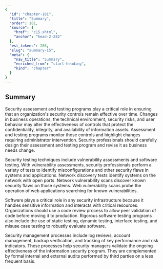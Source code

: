 ```yaml
---
{
  "id": "chapter-181",
  "title": "Summary",
  "order": 181,
  "source": {
    "href": "c15.xhtml",
    "anchor": "head-2-282"
  },
  "est_tokens": 286,
  "slug": "summary-15",
  "meta": {
    "nav_title": "Summary",
    "enriched_from": "start-heading",
    "kind": "chapter"
  }
}
---
```

## Summary

Security assessment and testing programs play a critical role in ensuring that an organization's security controls remain effective over time. Changes in business operations, the technical environment, security risks, and user behavior may alter the effectiveness of controls that protect the confidentiality, integrity, and availability of information assets. Assessment and testing programs monitor those controls and highlight changes requiring administrator intervention. Security professionals should carefully design their assessment and testing program and revise it as business needs change.

Security testing techniques include vulnerability assessments and software testing. With vulnerability assessments, security professionals perform a variety of tests to identify misconfigurations and other security flaws in systems and applications. Network discovery tests identify systems on the network with open ports. Network vulnerability scans discover known security flaws on those systems. Web vulnerability scans probe the operation of web applications searching for known vulnerabilities.

Software plays a critical role in any security infrastructure because it handles sensitive information and interacts with critical resources. Organizations should use a code review process to allow peer validation of code before moving it to production. Rigorous software testing programs also include the use of static testing, dynamic testing, interface testing, and misuse case testing to robustly evaluate software.

Security management processes include log reviews, account management, backup verification, and tracking of key performance and risk indicators. These processes help security managers validate the ongoing effectiveness of the information security program. They are complemented by formal internal and external audits performed by third parties on a less frequent basis.
